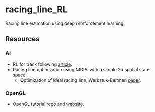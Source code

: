 # racing_line_RL
Racing line estimation using deep reinforcement learning.

## Resources
### AI
- RL for track following [article](https://medium.com/@sdeleers/autonomous-car-with-reinforcement-learning-part-2-track-following-4ffbf7aa33d1).
- Racing line optimization using MDPs with a simple 2d spatial state space.
  - Optimization of ideal racing line, Werkstuk-Beltman [paper](https://science.vu.nl/en/Images/werkstuk-beltman_tcm296-91313.pdf).
### OpenGL
- OpenGL tutorial [repo](https://github.com/opengl-tutorials/ogl) and [website](http://www.opengl-tutorial.org).
